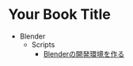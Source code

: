 # Your Book Title

- Blender
  - Scripts
    * [Blenderの開発環境を作る](docs/Blender/Scripts/Blenderの開発環境を作る.md)

